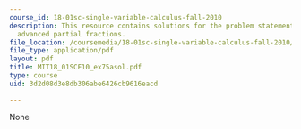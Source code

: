 ```yaml
---
course_id: 18-01sc-single-variable-calculus-fall-2010
description: This resource contains solutions for the problem statements related to
  advanced partial fractions.
file_location: /coursemedia/18-01sc-single-variable-calculus-fall-2010/3d2d08d3e8db306abe6426cb9616eacd_MIT18_01SCF10_ex75asol.pdf
file_type: application/pdf
layout: pdf
title: MIT18_01SCF10_ex75asol.pdf
type: course
uid: 3d2d08d3e8db306abe6426cb9616eacd

---
```

None